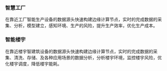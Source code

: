 ### 智慧工厂
在靠近工厂智能生产设备的数据源头快速构建边缘计算节点，实时的完成数据的采集、分析，模型建立，感知环境、生产的风险，提升生产效率，优化生产成本。
![]()

### 智能楼宇
在靠近楼宇智建筑设备的数据源头快速构建边缘计算节点，实时的完成数据的采集、清洗、存储、及各种应用场景的数据分析，分析楼宇环境，监控楼宇风险，优化楼宇调度，降低楼宇能耗。
![]()
